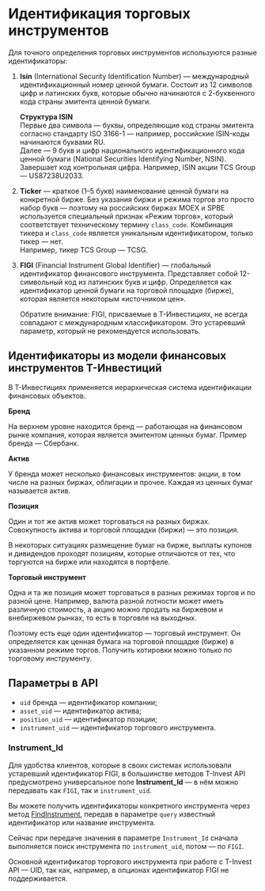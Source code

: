 # Идентификация торговых инструментов

Для точного определения торговых инструментов используются разные идентификаторы: 

<ol>
<li><p><strong>Isin</strong> (International Security Identification Number) — международный 
идентификационный номер ценной бумаги. Состоит из 12 символов цифр и латинских букв, 
которые обычно начинаются с 2-буквенного кода страны эмитента ценной бумаги.  </p>
<p><strong>Структура ISIN</strong><br>Первые два символа — буквы, определяющие код страны эмитента согласно стандарту ISO 3166-1 — например, российские ISIN-коды начинаются буквами RU.<br>Далее — 9 букв и цифр национального идентификационного кода ценной бумаги (National Securities Identifying Number, NSIN).
Завершает код контрольная цифра. Например, ISIN акции TCS Group — US87238U2033.</p>
</li>
<li><p><strong>Ticker</strong> — краткое (1–5 букв) наименование ценной бумаги на конкретной бирже. Без 
указания биржи и режима торгов это просто набор букв — поэтому на российских биржах MOEX и SPBE используется специальный признак «Режим торгов», который соответствует техническому термину <code>class_code</code>. Комбинация тикера и <code>class_code</code> является уникальным идентификатором, только тикер — нет.<br>Например, тикер TCS Group — TCSG.</p>
</li>
<li><p><strong>FIGI</strong> (Financial Instrument Global Identifier) — глобальный идентификатор 
финансового инструмента. Представляет собой 12-символьный код из латинских букв и цифр.
Определяется как идентификатор ценной бумаги на торговой площадке (бирже), которая 
является некоторым «источником цен».</p>
<p>Обратите внимание: FIGI, присваемые в Т-Инвестициях, не всегда совпадают с международным классификатором. Это устаревший параметр, который не рекомендуется использовать.</p>
</li>
</ol>

## Идентификаторы из модели финансовых инструментов Т-Инвестиций

В Т-Инвестициях применяется иерархическая система идентификации финансовых объектов.

**Бренд**

На верхнем уровне находится бренд — работающая на финансовом рынке компания, которая является эмитентом ценных бумаг. Пример бренда — Сбербанк. 

**Актив**

У бренда может несколько финансовых инструментов: акции, в том числе на разных биржах, облигации и прочее. Каждая из ценных бумаг называется актив. 

**Позиция**

Один и тот же актив может торговаться на разных биржах. Совокупность актива и торговой площадки (биржи) — это позиция.

В некоторых ситуациях размещение бумаг на бирже, выплаты купонов и дивидендов проходят позициям, которые отличаются от тех, что торгуются на бирже или находятся в портфеле.

**Торговый инструмент**

Одна и та же позиция может торговаться в разных режимах торгов и по разной цене. Например, валюта разной лотности может иметь различную стоимость, а акцию можно продать на биржевом и внебиржевом рынках, то есть в торговле на выходных.

Поэтому есть еще один идентификатор — торговый инструмент. Он определяется как ценная бумага на торговой площадке (бирже) в указанном режиме торгов. Получить котировки можно только по торговому инструменту.

## Параметры в API

- `uid` бренда — идентификатор компании;
- `asset_uid` — идентификатор актива;
- `position_uid` — идентификатор позиции;
- `instrument_uid` — идентификатор торгового инструмента.

### Instrument_Id

Для удобства клиентов, которые в своих системах использовали устаревший идентификатор FIGI, в большинстве методов T-Invest API предусмотрено универсальное поле **Instrument_Id** — в нём можно передавать как `FIGI`, так и `instrument_uid`.

Вы можете получить идентификаторы конкретного инструмента через метод [FindInstrument](/investAPI/instruments/#findinstrument), передав в параметре `query` известный идентификатор или название инструмента.

Сейчас при передаче значения в параметре `Instrument_Id` сначала выполняется поиск инструмента по 
`instrument_uid`, потом — по `FIGI`.

Основной идентификатор торгового инструмента при работе с T-Invest API — UID, так как, например, в 
опционах идентификатор FIGI не поддерживается.
